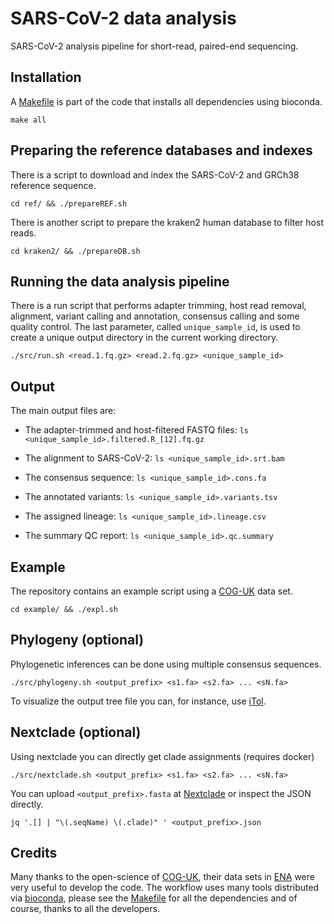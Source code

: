 # SARS-CoV-2 data analysis

SARS-CoV-2 analysis pipeline for short-read, paired-end sequencing.

## Installation

A [Makefile](https://github.com/tobiasrausch/covid19/blob/main/Makefile) is part of the code that installs all dependencies using bioconda.

`make all`

## Preparing the reference databases and indexes

There is a script to download and index the SARS-CoV-2 and GRCh38 reference sequence.

`cd ref/ && ./prepareREF.sh`

There is another script to prepare the kraken2 human database to filter host reads.

`cd kraken2/ && ./prepareDB.sh`

## Running the data analysis pipeline

There is a run script that performs adapter trimming, host read removal, alignment, variant calling and annotation, consensus calling and some quality control. The last parameter, called `unique_sample_id`, is used to create a unique output directory in the current working directory.

`./src/run.sh <read.1.fq.gz> <read.2.fq.gz> <unique_sample_id>`

## Output

The main output files are:

* The adapter-trimmed and host-filtered FASTQ files: `ls <unique_sample_id>.filtered.R_[12].fq.gz`

* The alignment to SARS-CoV-2: `ls <unique_sample_id>.srt.bam`

* The consensus sequence: `ls <unique_sample_id>.cons.fa`

* The annotated variants: `ls <unique_sample_id>.variants.tsv`

* The assigned lineage: `ls <unique_sample_id>.lineage.csv`

* The summary QC report: `ls <unique_sample_id>.qc.summary`


## Example

The repository contains an example script using a [COG-UK](https://www.cogconsortium.uk/) data set.

`cd example/ && ./expl.sh`

## Phylogeny (optional)

Phylogenetic inferences can be done using multiple consensus sequences.

`./src/phylogeny.sh <output_prefix> <s1.fa> <s2.fa> ... <sN.fa>`

To visualize the output tree file you can, for instance, use [iTol](https://itol.embl.de/).

## Nextclade (optional)

Using nextclade you can directly get clade assignments (requires docker)

`./src/nextclade.sh <output_prefix> <s1.fa> <s2.fa> ... <sN.fa>`

You can upload `<output_prefix>.fasta` at [Nextclade](https://clades.nextstrain.org/) or inspect the JSON directly.

`jq '.[] | "\(.seqName) \(.clade)" ' <output_prefix>.json` 

## Credits

Many thanks to the open-science of [COG-UK](https://www.cogconsortium.uk/), their data sets in [ENA](https://www.ebi.ac.uk/ena/browser/home) were very useful to develop the code. The workflow uses many tools distributed via [bioconda](https://bioconda.github.io/), please see the [Makefile](https://github.com/tobiasrausch/covid19/blob/main/Makefile) for all the dependencies and of course, thanks to all the developers.
